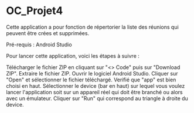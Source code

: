# OC_Projet4

Cette application a pour fonction de répertorier la liste des réunions qui peuvent être crées et supprimées.

Pré-requis : Android Studio

Pour lancer cette application, voici les étapes à suivre :

Télécharger le fichier ZIP en cliquant sur "<> Code" puis sur "Download ZIP".
Extraire le fichier ZIP.
Ouvrir le logiciel Android Studio.
Cliquer sur "Open" et sélectionner le fichier téléchargé.
Verifié que "app" est bien choisi en haut.
Sélectionner le device (bar en haut) sur lequel vous voulez lancer l'application soit sur un appareil réel qui doit être branché ou alors avec un émulateur.
Cliquer sur "Run" qui correspond au triangle à droite du device.
